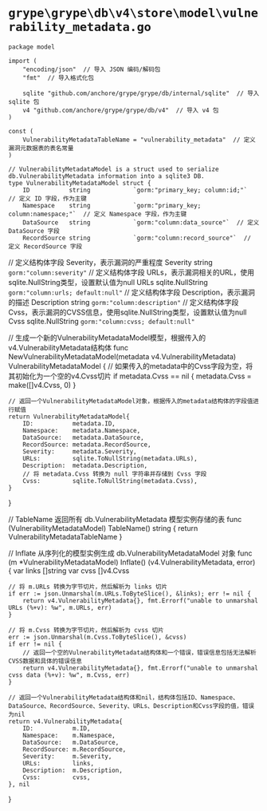 # `grype\grype\db\v4\store\model\vulnerability_metadata.go`

```
package model

import (
	"encoding/json"  // 导入 JSON 编码/解码包
	"fmt"  // 导入格式化包

	sqlite "github.com/anchore/grype/grype/db/internal/sqlite"  // 导入 sqlite 包
	v4 "github.com/anchore/grype/grype/db/v4"  // 导入 v4 包
)

const (
	VulnerabilityMetadataTableName = "vulnerability_metadata"  // 定义漏洞元数据表的表名常量
)

// VulnerabilityMetadataModel is a struct used to serialize db.VulnerabilityMetadata information into a sqlite3 DB.
type VulnerabilityMetadataModel struct {
	ID           string            `gorm:"primary_key; column:id;"`  // 定义 ID 字段，作为主键
	Namespace    string            `gorm:"primary_key; column:namespace;"`  // 定义 Namespace 字段，作为主键
	DataSource   string            `gorm:"column:data_source"`  // 定义 DataSource 字段
	RecordSource string            `gorm:"column:record_source"`  // 定义 RecordSource 字段
```
// 定义结构体字段 Severity，表示漏洞的严重程度
Severity     string            `gorm:"column:severity"`
// 定义结构体字段 URLs，表示漏洞相关的URL，使用sqlite.NullString类型，设置默认值为null
URLs         sqlite.NullString `gorm:"column:urls; default:null"`
// 定义结构体字段 Description，表示漏洞的描述
Description  string            `gorm:"column:description"`
// 定义结构体字段 Cvss，表示漏洞的CVSS信息，使用sqlite.NullString类型，设置默认值为null
Cvss         sqlite.NullString `gorm:"column:cvss; default:null"`

// 生成一个新的VulnerabilityMetadataModel模型，根据传入的v4.VulnerabilityMetadata结构体
func NewVulnerabilityMetadataModel(metadata v4.VulnerabilityMetadata) VulnerabilityMetadataModel {
    // 如果传入的metadata中的Cvss字段为空，将其初始化为一个空的v4.Cvss切片
    if metadata.Cvss == nil {
        metadata.Cvss = make([]v4.Cvss, 0)
    }

    // 返回一个VulnerabilityMetadataModel对象，根据传入的metadata结构体的字段值进行赋值
    return VulnerabilityMetadataModel{
        ID:           metadata.ID,
        Namespace:    metadata.Namespace,
        DataSource:   metadata.DataSource,
        RecordSource: metadata.RecordSource,
        Severity:     metadata.Severity,
        URLs:         sqlite.ToNullString(metadata.URLs),
        Description:  metadata.Description,
		// 将 metadata.Cvss 转换为 null 字符串并存储到 Cvss 字段
		Cvss:         sqlite.ToNullString(metadata.Cvss),
	}
}

// TableName 返回所有 db.VulnerabilityMetadata 模型实例存储的表
func (VulnerabilityMetadataModel) TableName() string {
	return VulnerabilityMetadataTableName
}

// Inflate 从序列化的模型实例生成 db.VulnerabilityMetadataModel 对象
func (m *VulnerabilityMetadataModel) Inflate() (v4.VulnerabilityMetadata, error) {
	var links []string
	var cvss []v4.Cvss

	// 将 m.URLs 转换为字节切片，然后解析为 links 切片
	if err := json.Unmarshal(m.URLs.ToByteSlice(), &links); err != nil {
		return v4.VulnerabilityMetadata{}, fmt.Errorf("unable to unmarshal URLs (%+v): %w", m.URLs, err)
	}

	// 将 m.Cvss 转换为字节切片，然后解析为 cvss 切片
	err := json.Unmarshal(m.Cvss.ToByteSlice(), &cvss)
	if err != nil {
		// 返回一个空的VulnerabilityMetadata结构体和一个错误，错误信息包括无法解析CVSS数据和具体的错误信息
		return v4.VulnerabilityMetadata{}, fmt.Errorf("unable to unmarshal cvss data (%+v): %w", m.Cvss, err)
	}

	// 返回一个VulnerabilityMetadata结构体和nil，结构体包括ID、Namespace、DataSource、RecordSource、Severity、URLs、Description和Cvss字段的值，错误为nil
	return v4.VulnerabilityMetadata{
		ID:           m.ID,
		Namespace:    m.Namespace,
		DataSource:   m.DataSource,
		RecordSource: m.RecordSource,
		Severity:     m.Severity,
		URLs:         links,
		Description:  m.Description,
		Cvss:         cvss,
	}, nil
}
```